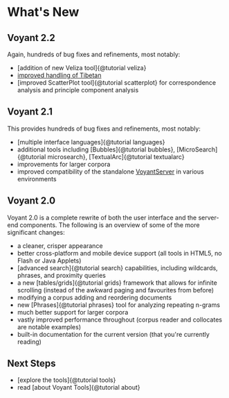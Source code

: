 # What's New

## Voyant 2.2

Again, hundreds of bug fixes and refinements, most notably:

* [addition of new Veliza tool]{@tutorial veliza}
* [improved handling of Tibetan](https://github.com/sgsinclair/Voyant/issues/342)
* [improved ScatterPlot tool]{@tutorial scatterplot} for correspondence analysis and principle component analysis

## Voyant 2.1

This provides hundreds of bug fixes and refinements, most notably:

* [multiple interface languages]{@tutorial languages}
* additional tools including [Bubbles]{@tutorial bubbles}, [MicroSearch]{@tutorial microsearch}, [TextualArc]{@tutorial textualarc}
* improvements for larger corpora
* improved compatibility of the standalone [VoyantServer](https://github.com/sgsinclair/VoyantServer) in various environments

## Voyant 2.0

Voyant 2.0 is a complete rewrite of both the user interface and the server-end components. The following is an overview of some of the more significant changes:

* a cleaner, crisper appearance
* better cross-platform and mobile device support (all tools in HTML5, no Flash or Java Applets)
* [advanced search]{@tutorial search} capabilities, including wildcards, phrases, and proximity queries
* a new [tables/grids]{@tutorial grids} framework that allows for infinite scrolling (instead of the awkward paging and favourites from before)
* modifying a corpus adding and reordering documents
* new [Phrases]{@tutorial phrases} tool for analyzing repeating n-grams
* much better support for larger corpora
* vastly improved performance throughout (corpus reader and collocates are notable examples)
* built-in documentation for the current version (that you're currently reading)

## Next Steps

* [explore the tools]{@tutorial tools}
* read [about Voyant Tools]{@tutorial about}
